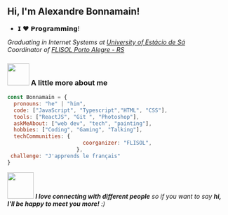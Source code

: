<h2> Hi, I'm Alexandre Bonnamain! </h2>

- 𝗜 ❤️ 𝗣𝗿𝗼𝗴𝗿𝗮𝗺𝗺𝗶𝗻𝗴!

<p><em>Graduating in Internet Systems at <a href="https://estacio.br/">University of Estácio de Sá</a><br />
Coordinator of <a href="https://flisol.info/FLISOL2021">FLISOL Porto Alegre - RS</a></em></p>



### <img src="https://media.giphy.com/media/VgCDAzcKvsR6OM0uWg/giphy.gif" width="50"> A little more about me

```javascript
const Bonnamain = {
  pronouns: "he" | "him",
  code: ["JavaScript", "Typescript","HTML", "CSS"],
  tools: ["ReactJS", "Git ", "Photoshop"],
  askMeAbout: ["web dev", "tech", "painting"],
  hobbies: ["Coding", "Gaming", "Talking"],
  techCommunities: {
                        coorganizer: "FLISOL",
                      },
 challenge: "J'apprends le français"
}
```
   
<img src="https://media.giphy.com/media/LnQjpWaON8nhr21vNW/giphy.gif" width="60"> <em><b>I love connecting with different people</b> so if you want to say <b>hi, I'll be happy to meet you more!</b> :)</em>

<!---
Bonnamain/Bonnamain is a ✨ special ✨ repository because its `README.md` (this file) appears on your GitHub profile.
You can click the Preview link to take a look at your changes.
--->

